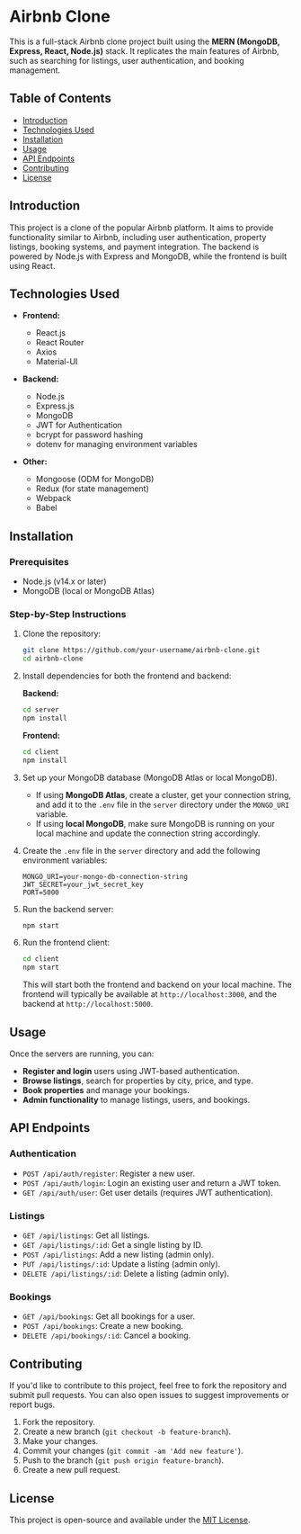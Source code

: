 
# Airbnb Clone

This is a full-stack Airbnb clone project built using the **MERN (MongoDB, Express, React, Node.js)** stack. It replicates the main features of Airbnb, such as searching for listings, user authentication, and booking management.

## Table of Contents
- [Introduction](#introduction)
- [Technologies Used](#technologies-used)
- [Installation](#installation)
- [Usage](#usage)
- [API Endpoints](#api-endpoints)
- [Contributing](#contributing)
- [License](#license)

## Introduction

This project is a clone of the popular Airbnb platform. It aims to provide functionality similar to Airbnb, including user authentication, property listings, booking systems, and payment integration. The backend is powered by Node.js with Express and MongoDB, while the frontend is built using React.

## Technologies Used

- **Frontend:**
  - React.js
  - React Router
  - Axios
  - Material-UI

- **Backend:**
  - Node.js
  - Express.js
  - MongoDB
  - JWT for Authentication
  - bcrypt for password hashing
  - dotenv for managing environment variables

- **Other:**
  - Mongoose (ODM for MongoDB)
  - Redux (for state management)
  - Webpack
  - Babel

## Installation

### Prerequisites
- Node.js (v14.x or later)
- MongoDB (local or MongoDB Atlas)

### Step-by-Step Instructions

1. Clone the repository:

   ```bash
   git clone https://github.com/your-username/airbnb-clone.git
   cd airbnb-clone
   ```

2. Install dependencies for both the frontend and backend:

   **Backend:**
   ```bash
   cd server
   npm install
   ```

   **Frontend:**
   ```bash
   cd client
   npm install
   ```

3. Set up your MongoDB database (MongoDB Atlas or local MongoDB).
   
   - If using **MongoDB Atlas**, create a cluster, get your connection string, and add it to the `.env` file in the `server` directory under the `MONGO_URI` variable.
   - If using **local MongoDB**, make sure MongoDB is running on your local machine and update the connection string accordingly.

4. Create the `.env` file in the `server` directory and add the following environment variables:

   ```
   MONGO_URI=your-mongo-db-connection-string
   JWT_SECRET=your_jwt_secret_key
   PORT=5000
   ```

5. Run the backend server:

   ```bash
   npm start
   ```

6. Run the frontend client:

   ```bash
   cd client
   npm start
   ```

   This will start both the frontend and backend on your local machine. The frontend will typically be available at `http://localhost:3000`, and the backend at `http://localhost:5000`.

## Usage

Once the servers are running, you can:

- **Register and login** users using JWT-based authentication.
- **Browse listings**, search for properties by city, price, and type.
- **Book properties** and manage your bookings.
- **Admin functionality** to manage listings, users, and bookings.

## API Endpoints

### Authentication

- `POST /api/auth/register`: Register a new user.
- `POST /api/auth/login`: Login an existing user and return a JWT token.
- `GET /api/auth/user`: Get user details (requires JWT authentication).

### Listings

- `GET /api/listings`: Get all listings.
- `GET /api/listings/:id`: Get a single listing by ID.
- `POST /api/listings`: Add a new listing (admin only).
- `PUT /api/listings/:id`: Update a listing (admin only).
- `DELETE /api/listings/:id`: Delete a listing (admin only).

### Bookings

- `GET /api/bookings`: Get all bookings for a user.
- `POST /api/bookings`: Create a new booking.
- `DELETE /api/bookings/:id`: Cancel a booking.

## Contributing

If you'd like to contribute to this project, feel free to fork the repository and submit pull requests. You can also open issues to suggest improvements or report bugs.

1. Fork the repository.
2. Create a new branch (`git checkout -b feature-branch`).
3. Make your changes.
4. Commit your changes (`git commit -am 'Add new feature'`).
5. Push to the branch (`git push origin feature-branch`).
6. Create a new pull request.

## License

This project is open-source and available under the [MIT License](LICENSE).
